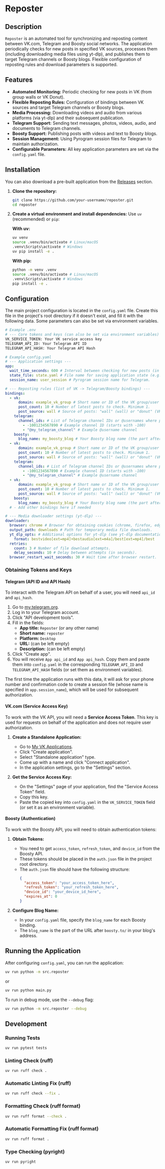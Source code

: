 # Reposter

## Description

`Reposter` is an automated tool for synchronizing and reposting content between VK.com, Telegram and Boosty social networks. The application periodically checks for new posts in specified VK sources, processes them (including downloading media files using yt-dlp), and publishes them to target Telegram channels or Boosty blogs. Flexible configuration of reposting rules and download parameters is supported.

## Features

* **Automated Monitoring:** Periodic checking for new posts in VK (from group walls or VK Donut).
* **Flexible Reposting Rules:** Configuration of bindings between VK sources and target Telegram channels or Boosty blogs.
* **Media Processing:** Downloading videos and audio from various platforms (via yt-dlp) and their subsequent publication.
* **Telegram Support:** Sending text messages, photos, videos, audio, and documents to Telegram channels.
* **Boosty Support:** Publishing posts with videos and text to Boosty blogs.
* **Session Management:** Using Pyrogram session files for Telegram to maintain authorization.
* **Configurable Parameters:** All key application parameters are set via the `config.yaml` file.

## Installation

You can also download a pre-built application from the [Releases](https://github.com/your-username/reposter/releases) section.

1. **Clone the repository:**

    ```bash
    git clone https://github.com/your-username/reposter.git
    cd reposter
    ```

2. **Create a virtual environment and install dependencies:**
    Use `uv` (recommended) or `pip`:

    **With uv:**

    ```bash
    uv venv
    source .venv/bin/activate # Linux/macOS
    .venv\Scripts\activate # Windows
    uv pip install -e .
    ```

    **With pip:**

    ```bash
    python -m venv .venv
    source .venv/bin/activate # Linux/macOS
    .venv\Scripts\activate # Windows
    pip install -e .
    ```

## Configuration

The main project configuration is located in the `config.yaml` file. Create this file in the project's root directory if it doesn't exist, and fill it with the following data. Some parameters can also be set via environment variables.

```sh
# Example .env
# --- Core tokens and keys (can also be set via environment variables) ---
VK_SERVICE_TOKEN: Your VK service access key
TELEGRAM_API_ID: Your Telegram API ID
TELEGRAM_API_HASH: Your Telegram API Hash
```

```yaml
# Example config.yaml
# --- Application settings ---
app:
  wait_time_seconds: 600 # Interval between checking for new posts (in seconds). Minimum 1.
  state_file: state.yaml # File name for saving application state (e.g., IDs of last posts).
  session_name: user_session # Pyrogram session name for Telegram.

# --- Reposting rules (list of VK -> Telegram/Boosty bindings) ---
bindings:
  - vk:
      domain: example_vk_group # Short name or ID of the VK group/user (e.g., "apiclub" or "1").
      post_count: 10 # Number of latest posts to check. Minimum 1.
      post_source: wall # Source of posts: "wall" (wall) or "donut" (VK Donut).
    telegram:
      channel_ids: # List of Telegram channel IDs or @usernames where posts will be sent.
        - -1001234567890 # Example channel ID (starts with -100)
        - "@my_telegram_channel" # Example @username channel
    boosty:
      blog_name: my_boosty_blog # Your Boosty blog name (the part after boosty.to/ in the URL)
  - vk:
      domain: example_vk_group # Short name or ID of the VK group/user (e.g., "apiclub" or "1").
      post_count: 10 # Number of latest posts to check. Minimum 1.
      post_source: wall # Source of posts: "wall" (wall) or "donut" (VK Donut).
    telegram:
      channel_ids: # List of Telegram channel IDs or @usernames where posts will be sent.
        - -1001234567890 # Example channel ID (starts with -100)
        - "@my_telegram_channel" # Example @username channel
  - vk:
      domain: example_vk_group # Short name or ID of the VK group/user (e.g., "apiclub" or "1").
      post_count: 10 # Number of latest posts to check. Minimum 1.
      post_source: wall # Source of posts: "wall" (wall) or "donut" (VK Donut).
    boosty:
      blog_name: my_boosty_blog # Your Boosty blog name (the part after boosty.to/ in the URL)
  # - Add other bindings here if needed

# --- Media downloader settings (yt-dlp) ---
downloader:
  browser: chrome # Browser for obtaining cookies (chrome, firefox, edge).
  output_path: downloads # Path for temporary media file downloads.
  yt_dlp_opts: # Additional options for yt-dlp (see yt-dlp documentation).
    format: bestvideo[ext=mp4]+bestaudio[ext=m4a]/best[ext=mp4]/best
  retries:
    count: 3 # Number of file download attempts.
    delay_seconds: 10 # Delay between attempts (in seconds).
  browser_restart_wait_seconds: 30 # Wait time after browser restart.
```

### Obtaining Tokens and Keys

#### Telegram (API ID and API Hash)

To interact with the Telegram API on behalf of a user, you will need `api_id` and `api_hash`.

1. Go to [my.telegram.org](https://my.telegram.org/).
2. Log in to your Telegram account.
3. Click "API development tools".
4. Fill in the fields:
    * **App title:** `Reposter` (or any other name)
    * **Short name:** `reposter`
    * **Platform:** `Desktop`
    * **URL:** (can be left empty)
    * **Description:** (can be left empty)
5. Click "Create app".
6. You will receive `App api_id` and `App api_hash`. Copy them and paste them into `config.yaml` in the corresponding `TELEGRAM_API_ID` and `TELEGRAM_API_HASH` fields (or set them as environment variables).

The first time the application runs with this data, it will ask for your phone number and confirmation code to create a session file (whose name is specified in `app.session_name`), which will be used for subsequent authorization.

#### VK.com (Service Access Key)

To work with the VK API, you will need a **Service Access Token**. This key is used for requests on behalf of the application and does not require user authorization.

1. **Create a Standalone Application:**
    * Go to [My VK Applications](https://vk.com/apps?act=manage).
    * Click "Create application".
    * Select "Standalone application" type.
    * Come up with a name and click "Connect application".
    * In the application settings, go to the "Settings" section.

2. **Get the Service Access Key:**
    * On the "Settings" page of your application, find the "Service Access Token" field.
    * Copy this key.
    * Paste the copied key into `config.yaml` in the `VK_SERVICE_TOKEN` field (or set it as an environment variable).

#### Boosty (Authentication)

To work with the Boosty API, you will need to obtain authentication tokens:

1. **Obtain Tokens:**
    * You need to get `access_token`, `refresh_token`, and `device_id` from the Boosty API.
    * These tokens should be placed in the `auth.json` file in the project root directory.
    * The `auth.json` file should have the following structure:
      ```json
      {
        "access_token": "your_access_token_here",
        "refresh_token": "your_refresh_token_here",
        "device_id": "your_device_id_here",
        "expires_at": 0
      }
      ```

2. **Configure Blog Name:**
    * In your `config.yaml` file, specify the `blog_name` for each Boosty binding.
    * The `blog_name` is the part of the URL after `boosty.to/` in your blog's address.

## Running the Application

After configuring `config.yaml`, you can run the application:

```bash
uv run python -m src.reposter
```

or

```bash
uv run python main.py
```

To run in debug mode, use the `--debug` flag:

```bash
uv run python -m src.reposter --debug
```

## Development

### Running Tests

```bash
uv run pytest tests
```

### Linting Check (ruff)

```bash
uv run ruff check .
```

### Automatic Linting Fix (ruff)

```bash
uv run ruff check --fix .
```

### Formatting Check (ruff format)

```bash
uv run ruff format --check .
```

### Automatic Formatting Fix (ruff format)

```bash
uv run ruff format .
```

### Type Checking (pyright)

```bash
uv run pyright
```
